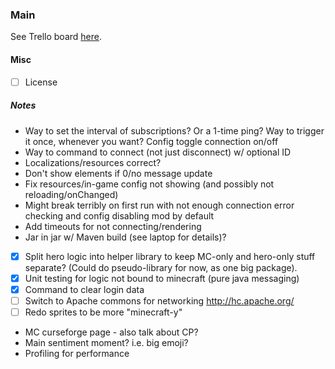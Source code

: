 ### Main
See Trello board [here](https://trello.com/b/XwNjGwyC).

#### Misc
- [ ] License

##### Notes
* Way to set the interval of subscriptions? Or a 1-time ping? Way to trigger it once, whenever you want?
Config toggle connection on/off
* Way to command to connect (not just disconnect) w/ optional ID
* Localizations/resources correct?
* Don't show elements if 0/no message update
* Fix resources/in-game config not showing (and possibly not reloading/onChanged)
* Might break terribly on first run with not enough connection error checking and config disabling mod by default
* Add timeouts for not connecting/rendering
* Jar in jar w/ Maven build (see laptop for details)?
- [X] Split hero logic into helper library to keep MC-only and hero-only stuff separate? (Could do pseudo-library for now, as one big package).
- [X] Unit testing for logic not bound to minecraft (pure java messaging)
- [X] Command to clear login data
- [ ] Switch to Apache commons for networking http://hc.apache.org/
- [ ] Redo sprites to be more "minecraft-y"
* MC curseforge page - also talk about CP?
* Main sentiment moment? i.e. big emoji?
* Profiling for performance
